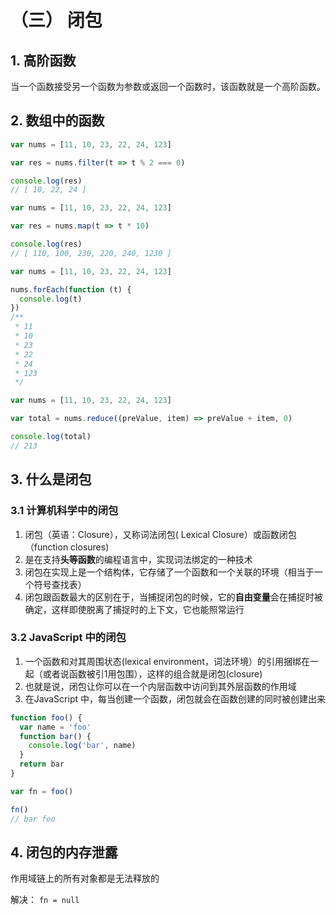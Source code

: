 # （三） 闭包

## 1. 高阶函数

当一个函数接受另一个函数为参数或返回一个函数时，该函数就是一个高阶函数。

## 2. 数组中的函数

```js
var nums = [11, 10, 23, 22, 24, 123]

var res = nums.filter(t => t % 2 === 0)

console.log(res)
// [ 10, 22, 24 ]
```

```js
var nums = [11, 10, 23, 22, 24, 123]

var res = nums.map(t => t * 10)

console.log(res)
// [ 110, 100, 230, 220, 240, 1230 ]
```

```js
var nums = [11, 10, 23, 22, 24, 123]

nums.forEach(function (t) {
  console.log(t)
})
/**
 * 11
 * 10
 * 23
 * 22
 * 24
 * 123
 */
```

```js
var nums = [11, 10, 23, 22, 24, 123]

var total = nums.reduce((preValue, item) => preValue + item, 0)

console.log(total)
// 213
```

## 3. 什么是闭包

### 3.1 计算机科学中的闭包

1. 闭包（英语：Closure），又称词法闭包( Lexical Closure）或函数闭包（function closures)
2. 是在支持**头等函数**的编程语言中，实现词法绑定的一种技术
3. 闭包在实现上是一个结构体，它存储了一个函数和一个关联的环境（相当于一个符号查找表）
4. 闭包跟函数最大的区别在于，当捕捉闭包的时候，它的**自由变量**会在捕捉时被确定，这样即使脱离了捕捉时的上下文，它也能照常运行

### 3.2 JavaScript 中的闭包

1. 一个函数和对其周围状态(lexical environment，词法环境）的引用捆绑在一起（或者说函数被引1用包围），这样的组合就是闭包(closure)
2. 也就是说，闭包让你可以在一个内层函数中访问到其外层函数的作用域
3. 在JavaScript 中，每当创建一个函数，闭包就会在函数创建的同时被创建出来

```js
function foo() {
  var name = 'foo'
  function bar() {
    console.log('bar', name)
  }
  return bar
}

var fn = foo()

fn()
// bar foo
```

## 4. 闭包的内存泄露

作用域链上的所有对象都是无法释放的

解决： `fn = null`
